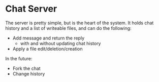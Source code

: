 # Chat Server

The server is pretty simple, but is the heart of the system. It holds chat history and a list of writeable files, and can do the following:

* Add message and return the reply
  * with and without updating chat history
* Apply a file edit/deletion/creation
 
In the future:
* Fork the chat
* Change history
